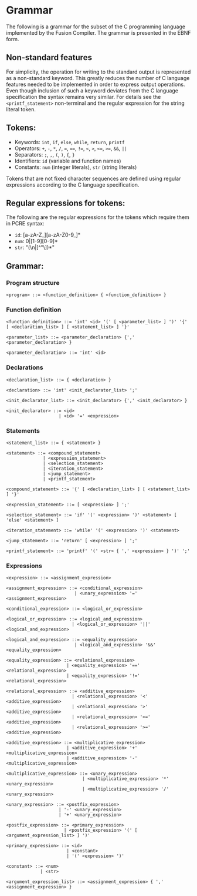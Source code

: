 # Grammar

The following is a grammar for the subset of the C programming
language implemented by the Fusion Compiler. The grammar is presented in the EBNF form.

## Non-standard features

For simplicity, the operation for writing to the standard output is represented as
a non-standard keyword. This greatly reduces the number of C language features needed
to be implemented in order to express output operations. Even though inclusion of such a
keyword deviates from the C language specification the syntax remains very similar. For details
see the `<printf_statement>` non-terminal and the regular expression for the string literal token.

## Tokens:

- Keywords: `int`, `if`, `else`, `while`, `return`, `printf`
- Operators: `+`, `-`, `*`, `/`, `=`, `==`, `!=`, `<`, `>`, `<=`, `>=`, `&&`, `||`
- Separators: `;`, `,`, `(`, `)`, `{`, `}`
- Identifiers: `id` (variable and function names)
- Constants: `num` (integer literals), `str` (string literals)

Tokens that are not fixed character sequences are defined using regular expressions according to the C language specification.

## Regular expressions for tokens:

The following are the regular expressions for the tokens which require them in PCRE syntax:

- `id`: [a-zA-Z_][a-zA-Z0-9_]*
- `num`: 0|[1-9][0-9]*
- `str`: "(\\n|[^"\\])*"

## Grammar:

### Program structure

```
<program> ::= <function_definition> { <function_definition> }
```

### Function definition

```
<function_definition> ::= 'int' <id> '(' [ <parameter_list> ] ')' '{' [ <declaration_list> ] [ <statement_list> ] '}'

<parameter_list> ::= <parameter_declaration> {',' <parameter_declaration> }

<parameter_declaration> ::= 'int' <id>
```

### Declarations

```
<declaration_list> ::= { <declaration> }

<declaration> ::= 'int' <init_declarator_list> ';'

<init_declarator_list> ::= <init_declarator> {',' <init_declarator> }

<init_declarator> ::= <id>
                    | <id> '=' <expression>
```

### Statements

```
<statement_list> ::= { <statement> }

<statement> ::= <compound_statement>
              | <expression_statement>
              | <selection_statement>
              | <iteration_statement>
              | <jump_statement>
			  | <printf_statement>

<compound_statement> ::= '{' [ <declaration_list> ] [ <statement_list> ] '}'

<expression_statement> ::= [ <expression> ] ';'

<selection_statement> ::= 'if' '(' <expression> ')' <statement> [ 'else' <statement> ]

<iteration_statement> ::= 'while' '(' <expression> ')' <statement>

<jump_statement> ::= 'return' [ <expression> ] ';'

<printf_statement> ::= 'printf' '(' <str> { ',' <expression> } ')' ';'
```

### Expressions

```
<expression> ::= <assignment_expression>

<assignment_expression> ::= <conditional_expression>
                          | <unary_expression> '=' <assignment_expression>

<conditional_expression> ::= <logical_or_expression>

<logical_or_expression> ::= <logical_and_expression>
                         | <logical_or_expression> '||' <logical_and_expression>

<logical_and_expression> ::= <equality_expression>
                          | <logical_and_expression> '&&' <equality_expression>

<equality_expression> ::= <relational_expression>
                       | <equality_expression> '==' <relational_expression>
                       | <equality_expression> '!=' <relational_expression>

<relational_expression> ::= <additive_expression>
                         | <relational_expression> '<' <additive_expression>
                         | <relational_expression> '>' <additive_expression>
                         | <relational_expression> '<=' <additive_expression>
                         | <relational_expression> '>=' <additive_expression>

<additive_expression> ::= <multiplicative_expression>
                       | <additive_expression> '+' <multiplicative_expression>
                       | <additive_expression> '-' <multiplicative_expression>

<multiplicative_expression> ::= <unary_expression>
                             | <multiplicative_expression> '*' <unary_expression>
                             | <multiplicative_expression> '/' <unary_expression>

<unary_expression> ::= <postfix_expression>
                    | '-' <unary_expression>
                    | '+' <unary_expression>

<postfix_expression> ::= <primary_expression>
                      | <postfix_expression> '(' [ <argument_expression_list> ] ')'

<primary_expression> ::= <id>
                       | <constant>
                       | '(' <expression> ')'

<constant> ::= <num>
			 | <str>

<argument_expression_list> ::= <assignment_expression> { ',' <assignment_expression> }
```
